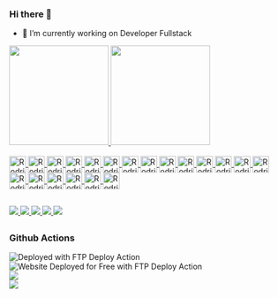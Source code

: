 ### Hi there 👋

- 🔭 I’m currently working on Developer Fullstack
<div>
  <a href="https://github.com/rvgsibs">
  <img height="180em" src="https://github-readme-stats.vercel.app/api?username=rvgsibs&show_icons=true&theme=dracula&include_all_commits=true&count_private=true"/>
  <img height="180em" src="https://github-readme-stats.vercel.app/api/top-langs/?username=rvgsibs&layout=compact&langs_count=16&theme=dracula"/>
</div>

<div style="display:inline_block"><br>
  <img align="center" alt="Rodrigo-Js" height="30" widht="40" src="https://cdn.jsdelivr.net/gh/devicons/devicon/icons/csharp/csharp-original.svg"/>
  <img align="center" alt="Rodrigo-Js" height="30" widht="40" src="https://cdn.jsdelivr.net/gh/devicons/devicon/icons/dotnetcore/dotnetcore-original.svg"/>
  <img align="center" alt="Rodrigo-Js" height="30" widht="40" src="https://cdn.jsdelivr.net/gh/devicons/devicon/icons/dot-net/dot-net-original.svg"/>
  <img align="center" alt="Rodrigo-Js" height="30" widht="40" src="https://cdn.jsdelivr.net/gh/devicons/devicon/icons/redis/redis-original-wordmark.svg"/>
  <img align="center" alt="Rodrigo-Js" height="30" widht="40" src="https://cdn.jsdelivr.net/gh/devicons/devicon/icons/angularjs/angularjs-original.svg" />
  <img align="center" alt="Rodrigo-Js" height="30" widht="40" src="https://cdn.jsdelivr.net/gh/devicons/devicon/icons/bootstrap/bootstrap-original.svg" />
  <img align="center" alt="Rodrigo-Js" height="30" widht="40" src="https://cdn.jsdelivr.net/gh/devicons/devicon/icons/css3/css3-original.svg" />
  <img align="center" alt="Rodrigo-Js" height="30" widht="40" src="https://cdn.jsdelivr.net/gh/devicons/devicon/icons/git/git-original.svg" />
  <img align="center" alt="Rodrigo-Js" height="30" widht="40" src="https://cdn.jsdelivr.net/gh/devicons/devicon/icons/html5/html5-original-wordmark.svg" />
  <img align="center" alt="Rodrigo-Js" height="30" widht="40" src="https://cdn.jsdelivr.net/gh/devicons/devicon/icons/javascript/javascript-original.svg" />
  <img align="center" alt="Rodrigo-Js" height="30" widht="40" src="https://cdn.jsdelivr.net/gh/devicons/devicon/icons/mongodb/mongodb-original.svg" />
  <img align="center" alt="Rodrigo-Js" height="30" widht="40" src="https://cdn.jsdelivr.net/gh/devicons/devicon/icons/mysql/mysql-original.svg" />
  <img align="center" alt="Rodrigo-Js" height="30" widht="40" src="https://cdn.jsdelivr.net/gh/devicons/devicon/icons/nodejs/nodejs-original.svg" />
  <img align="center" alt="Rodrigo-Js" height="30" widht="40" src="https://cdn.jsdelivr.net/gh/devicons/devicon/icons/npm/npm-original-wordmark.svg" />
  <img align="center" alt="Rodrigo-Js" height="30" widht="40" src="https://cdn.jsdelivr.net/gh/devicons/devicon/icons/oracle/oracle-original.svg" />
  <img align="center" alt="Rodrigo-Js" height="30" widht="40" src="https://cdn.jsdelivr.net/gh/devicons/devicon/icons/postgresql/postgresql-original.svg" />
  <img align="center" alt="Rodrigo-Js" height="30" widht="40" src="https://cdn.jsdelivr.net/gh/devicons/devicon/icons/typescript/typescript-original.svg" />
  <img align="center" alt="Rodrigo-Js" height="30" widht="40" src="https://img.stackshare.io/service/4013/SignalR-logo.png" />  
  <img align="center" alt="Rodrigo-Js" height="30" widht="40" src="https://cdn.jsdelivr.net/gh/devicons/devicon/icons/microsoftsqlserver/microsoftsqlserver-plain-wordmark.svg" />  
  <img align="center" alt="Rodrigo-Js" height="30" widht="40" src="https://cdn4.iconfinder.com/data/icons/logos-3/600/React.js_logo-512.png" /> 
</div>
  
  ##
  
  <div>
    <a href="https://www.linkedin.com/in/rodrigo-sousa-1a918038/" target="_blank">
      <img src="https://img.shields.io/badge/LinkedIn-0077B5?style=for-the-badge&logo=linkedin&logoColor=white" target="_blank"/>
    </a>
    <a href="mailto:rodrigovgsousa@gmail.com">
      <img src="https://img.shields.io/badge/Gmail-D14836?style=for-the-badge&logo=gmail&logoColor=white" target="_blank"/>
    </a>
    <a href="https://instagram.com/diguimsousa" target="_blank">
      <img src="https://img.shields.io/badge/Instagram-E4405F?style=for-the-badge&logo=instagram&logoColor=white" target="_blank"/>
    </a>
    <a href="https://twitter.com/diguimsousa" target="_blank">
      <img src="https://img.shields.io/badge/Twitter-1DA1F2?style=for-the-badge&logo=twitter&logoColor=white" target="_blank"/>
    </a>
    <a href="https://api.whatsapp.com/send?phone=5531991917097&text=Ol%C3%A1%20vim%20pelo%20Github" target="_blank">
      <img src="https://img.shields.io/badge/WhatsApp-25D366?style=for-the-badge&logo=whatsapp&logoColor=white" target="_blank"/>
    </a>
  </div>
  
  ##
  ### Github Actions
  <div>
     <img alt="Deployed with FTP Deploy Action" src="https://img.shields.io/badge/Deployed With-FTP DEPLOY ACTION-%3CCOLOR%3E?style=for-the-badge&color=2b9348">
  </div>
  <div>
    <img alt="Website Deployed for Free with FTP Deploy Action" src="https://img.shields.io/badge/Website deployed for free with-FTP DEPLOY ACTION-%3CCOLOR%3E?style=for-the-badge&color=2b9348">
  </div>
  <div>
    <a href="https://github.com/rvgsibs/marsusi-site/actions/workflows/test.yml" target="_blank">
      <img src="https://github.com/rvgsibs/marsusi-site/actions/workflows/test.yml/badge.svg" target="_blank"/>
    </a>  
  </div>
  <div>   
    <a href="https://github.com/rvgsibs/marsusi_frontend_sistema/actions/workflows/master.yml" target="_blank">
      <img src="https://github.com/rvgsibs/marsusi_frontend_sistema/actions/workflows/master.yml/badge.svg" target="_blank"/>
    </a>
  </div>
 
  
  
  <!--### Hi there 👋


**rvgsibs/rvgsibs** is a ✨ _special_ ✨ repository because its `README.md` (this file) appears on your GitHub profile.

Here are some ideas to get you started:

- 🔭 I’m currently working on ...
- 🌱 I’m currently learning ...
- 👯 I’m looking to collaborate on ...
- 🤔 I’m looking for help with ...
- 💬 Ask me about ...
- 📫 How to reach me: ...
- 😄 Pronouns: ...
- ⚡ Fun fact: ...

 ![Snake animation](https://github.com/rafaballerini/rafaballerini/blob/output/github-contribution-grid-snake.svg)
-->
  
 
